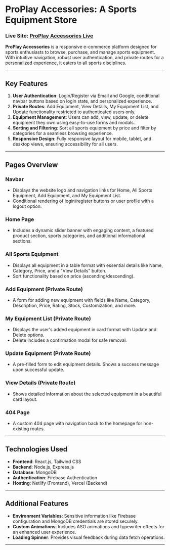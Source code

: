 # ProPlay Accessories: A Sports Equipment Store

### Live Site: [ProPlay Accessories Live](https://dainty-belekoy-1b713a.netlify.app/)


**ProPlay Accessories** is a responsive e-commerce platform designed for sports
enthusiasts to browse, purchase, and manage sports equipment. With intuitive
navigation, robust user authentication, and private routes for a personalized
experience, it caters to all sports disciplines.

---

## Key Features

1. **User Authentication**: Login/Register via Email and Google, conditional
   navbar buttons based on login state, and personalized experience.
2. **Private Routes**: Add Equipment, View Details, My Equipment List, and
   Update functionality restricted to authenticated users only.
3. **Equipment Management**: Users can add, view, update, or delete equipment
   they own using easy-to-use forms and modals.
4. **Sorting and Filtering**: Sort all sports equipment by price and filter by
   categories for a seamless browsing experience.
5. **Responsive Design**: Fully responsive layout for mobile, tablet, and
   desktop views, ensuring accessibility for all users.

---

## Pages Overview

### Navbar

- Displays the website logo and navigation links for Home, All Sports Equipment,
  Add Equipment, and My Equipment List.
- Conditional rendering of login/register buttons or user profile with a logout
  option.

### Home Page

- Includes a dynamic slider banner with engaging content, a featured product
  section, sports categories, and additional informational sections.

### All Sports Equipment

- Displays all equipment in a table format with essential details like Name,
  Category, Price, and a "View Details" button.
- Sort functionality based on price (ascending/descending).

### Add Equipment (Private Route)

- A form for adding new equipment with fields like Name, Category, Description,
  Price, Rating, Stock, Customization, and more.

### My Equipment List (Private Route)

- Displays the user's added equipment in card format with Update and Delete
  options.
- Delete includes a confirmation modal for safe removal.

### Update Equipment (Private Route)

- A pre-filled form to edit equipment details. Shows a success message upon
  successful update.

### View Details (Private Route)

- Shows detailed information about the selected equipment in a beautiful card
  layout.

### 404 Page

- A custom 404 page with navigation back to the homepage for non-existing
  routes.

---

## Technologies Used

- **Frontend**: React.js, Tailwind CSS
- **Backend**: Node.js, Express.js
- **Database**: MongoDB
- **Authentication**: Firebase Authentication
- **Hosting**: Netlify (Frontend), Vercel (Backend)

---

## Additional Features

- **Environment Variables**: Sensitive information like Firebase configuration
  and MongoDB credentials are stored securely.
- **Custom Animations**: Includes ASO animations and typewriter effects for an
  enhanced user experience.
- **Loading Spinner**: Provides visual feedback during data fetch operations.

---

